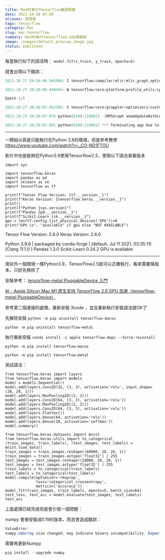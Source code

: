 ```yaml
---
title: MacM1執行Tensorflow錯誤問題
date: 2021-10-28 07:50
aliases: 部落格 
tags: Tensorflow
category: Mac
slug: mac-tensorflow
summary: MacM1執行Tensorflow2.6出現錯誤
image: /images/default_preview_image.jpg
status: published
---
```




每當執行如下的語法時：
`model.fit(x_train, y_train, epochs=5)`


就會出現以下錯誤：
```java
2021-10-27 20:36:06.945996: I tensorflow/compiler/mlir/mlir_graph_optimization_pass.cc:185] None of the MLIR Optimization Passes are enabled (registered 2)

2021-10-27 20:36:06.948454: W tensorflow/core/platform/profile_utils/cpu_utils.cc:128] Failed to get CPU frequency: 0 Hz

Epoch 1/5

2021-10-27 20:36:07.052295: I tensorflow/core/grappler/optimizers/custom_graph_optimizer_registry.cc:112] Plugin optimizer for device_type GPU is enabled.

2021-10-27 20:36:07.079 python[8109:118092] -[MPSGraph adamUpdateWithLearningRateTensor:beta1Tensor:beta2Tensor:epsilonTensor:beta1PowerTensor:beta2PowerTensor:valuesTensor:momentumTensor:velocityTensor:maximumVelocityTensor:gradientTensor:name:]: unrecognized selector sent to instance 0x29ee0f660

2021-10-27 20:36:07.091 python[8109:118092] *** Terminating app due to uncaught exception 'NSInvalidArgumentException', reason: '-[MPSGraph adamUpdateWithLearningRateTensor:beta1Tensor:beta2Tensor:epsilonTensor:beta1PowerTensor:beta2PowerTensor:valuesTensor:momentumTensor:velocityTensor:maximumVelocityTensor:gradientTensor:name:]: unrecognized selector sent to instance 0x29ee0f660'

```




---
一開始以爲是只能執行在Python 3.8的環境，但是參考教學 https://www.youtube.com/watch?v=_CO-ND1FTOU

影片中也是能夠在Python3.9使用Tensorflow2.5，使用以下語法查看版本

```
import sys

import tensorflow.keras
import pandas as pd
import sklearn as sk
import tensorflow as tf

print(f"Tensor Flow Version: {tf.__version__}")
print(f"Keras Version: {tensorflow.keras.__version__}")
print()
print(f"Python {sys.version}")
print(f"Pandas {pd.__version__}")
print(f"Scikit-Learn {sk.__version__}")
gpu = len(tf.config.list_physical_devices('GPU'))>0
print("GPU is", "available" if gpu else "NOT AVAILABLE")

```


Tensor Flow Version: 2.6.0
Keras Version: 2.6.0

Python 3.9.6 | packaged by conda-forge | (default, Jul 11 2021, 03:35:11) 
[Clang 11.1.0 ]
Pandas 1.3.0
Scikit-Learn 0.24.2
GPU is available


---
用另外一個環境一樣Python3.9，TensorFlow2.5就可以正確執行，看來需要降版本，只好先移除了

安裝參考：
[tensorflow-metal PluggableDevice 入門](https://developer.apple.com/metal/tensorflow-plugin/)

[AI - Apple Silicon Mac M1 原生支持 TensorFlow 2.6 GPU 加速（tensorflow-metal PluggableDevice）](https://makeoptim.com/deep-learning/tensorflow-metal)


參考第二個連接的處理，重新安裝 Xcode ，並且重新執行安裝語法就OK了

先解除安裝
`python -m pip uninstall tensorflow-macos`

`python -m pip uninstall tensorflow-metal`

執行重新安裝
`conda install -c apple tensorflow-deps --force-reinstall`

`python -m pip install tensorflow-macos`

`python -m pip install tensorflow-metal`


測試語法：


```
from tensorflow.keras import layers
from tensorflow.keras import models
model = models.Sequential()
model.add(layers.Conv2D(32, (3, 3), activation='relu', input_shape=(28, 28, 1)))
model.add(layers.MaxPooling2D((2, 2)))
model.add(layers.Conv2D(64, (3, 3), activation='relu'))
model.add(layers.MaxPooling2D((2, 2)))
model.add(layers.Conv2D(64, (3, 3), activation='relu'))
model.add(layers.Flatten())
model.add(layers.Dense(64, activation='relu'))
model.add(layers.Dense(10, activation='softmax'))
model.summary()

```

```
from tensorflow.keras.datasets import mnist
from tensorflow.keras.utils import to_categorical
(train_images, train_labels), (test_images, test_labels) = mnist.load_data()
train_images = train_images.reshape((60000, 28, 28, 1))
train_images = train_images.astype('float32') / 255
test_images = test_images.reshape((10000, 28, 28, 1))
test_images = test_images.astype('float32') / 255
train_labels = to_categorical(train_labels)
test_labels = to_categorical(test_labels)
model.compile(optimizer='rmsprop',
              loss='categorical_crossentropy',
              metrics=['accuracy'])
model.fit(train_images, train_labels, epochs=5, batch_size=64)
test_loss, test_acc = model.evaluate(test_images, test_labels)
test_acc
```


上面處理已經完成但是會引發一個問題：

numpy 會被安裝成0.19的版本，而且會造成錯誤：

```java
ValueError:
numpy.ndarray size changed, may indicate binary incompatibility. Expected 88 from C header, got 80 from PyObject
```

需要再更新Numpy
```python
pip install --upgrade numpy
```